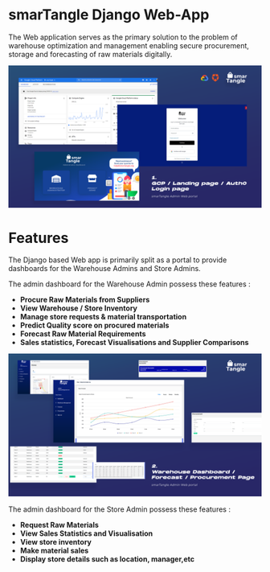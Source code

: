 # smarTangle Django Web-App
The Web application serves as the primary solution to the problem of warehouse optimization and management enabling secure procurement, storage and forecasting of raw materials digitally.

![](/Images/1.png)

# Features
The Django based Web app is primarily split as a portal to provide dashboards for the Warehouse Admins and Store Admins.

The admin dashboard for the Warehouse Admin possess these features :
 * **Procure Raw Materials from Suppliers**
 * **View Warehouse / Store Inventory**
 * **Manage store requests & material transportation**
 * **Predict Quality score on procured materials**
 * **Forecast Raw Material Requirements**
 * **Sales statistics, Forecast Visualisations and Supplier Comparisons**
 
 
![](/Images/2.png)
 
 The admin dashboard for the Store Admin possess these features :
 * **Request Raw Materials**
 * **View Sales Statistics and Visualisation**
 * **View store inventory**
 * **Make material sales**
 * **Display store details such as location, manager,etc**


